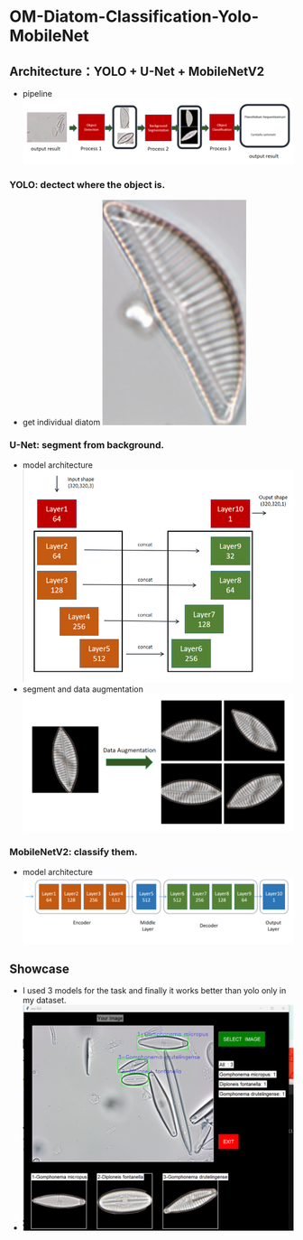 # OM-Diatom-Classification-Yolo-MobileNet
## Architecture：YOLO + U-Net + MobileNetV2
* pipeline
![0](imgs/pipeline.png)
### YOLO: dectect where the object is.
* get individual diatom
![0](imgs/1.png)
### U-Net: segment from background.
* model architecture 
![0](imgs/unet.png)
* segment and data augmentation 
![0](imgs/seg1.png)
### MobileNetV2: classify them.
* model architecture
![0](imgs/mobilenet.png)
## Showcase 
* I used 3 models for the task and finally it works better than yolo only in my dataset.
* ![Screenshot_1](imgs/4.png)

